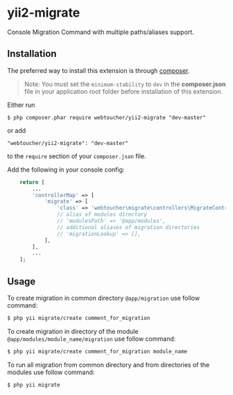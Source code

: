 yii2-migrate
============

Console Migration Command with multiple paths/aliases support.

## Installation

The preferred way to install this extension is through [composer](http://getcomposer.org/download/).

> Note: You must set the `minimum-stability` to `dev` in the **composer.json** file in your application root folder before installation of this extension.

Either run

```
$ php composer.phar require webtoucher/yii2-migrate "dev-master"
```

or add

```
"webtoucher/yii2-migrate": "dev-master"
```

to the ```require``` section of your `composer.json` file.

Add the following in your console config:

```php
    return [
        ...
        'controllerMap' => [
            'migrate' => [
                'class' => 'webtoucher\migrate\controllers\MigrateController',
                // alias of modules directory
                // 'modulesPath' => '@app/modules',
                // additional aliases of migration directories
                // 'migrationLookup' => [],
            ],
        ],
        ...
    ];
```

## Usage

To create migration in common directory `@app/migration` use follow command:

```bash
$ php yii migrate/create comment_for_migration
```

To create migration in directory of the module `@app/modules/module_name/migration` use follow command:

```bash
$ php yii migrate/create comment_for_migration module_name
```

To run all migration from common directory and from directories of the modules use follow command:

```bash
$ php yii migrate
```
